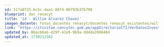 ```yaml
---
id: 117a8f25-6c5c-4aa1-88f4-06793b37b798
blueprint: doc_renacyt
title: '14 - Willie Alvarez Chavez'
imagen_docente: fotos_docentes_renacyt/docentes_renacyt_existentes/willie_alvarez_chavez.png
link: 'https://ctivitae.concytec.gob.pe/appDirectorioCTI/VerDatosInvestigador.do?id_investigador=106950'
updated_by: 06ac68ab-d29f-41e9-9b9a-dd4da3996484
updated_at: 1730212362
---
```

